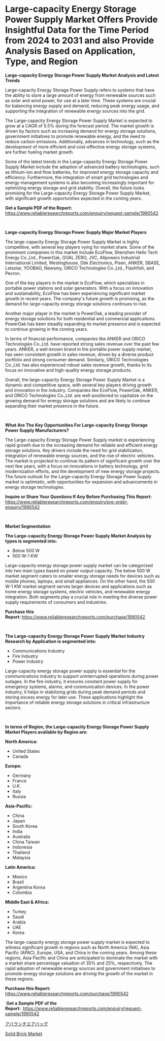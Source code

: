 <p><h1>Large-capacity Energy Storage Power Supply Market Offers Provide Insightful Data for the Time Period from 2024 to 2031 and also Provide Analysis Based on Application, Type, and Region</h1></p><p><strong>Large-capacity Energy Storage Power Supply Market Analysis and Latest Trends</strong></p>
<p><p>Large-capacity Energy Storage Power Supply refers to systems that have the ability to store a large amount of energy from renewable sources such as solar and wind power, for use at a later time. These systems are crucial for balancing energy supply and demand, reducing peak energy usage, and supporting the integration of renewable energy sources into the grid.</p><p>The Large-capacity Energy Storage Power Supply Market is expected to grow at a CAGR of 5.5% during the forecast period. The market growth is driven by factors such as increasing demand for energy storage solutions, government initiatives to promote renewable energy, and the need to reduce carbon emissions. Additionally, advances in technology, such as the development of more efficient and cost-effective energy storage systems, are further fueling market growth.</p><p>Some of the latest trends in the Large-capacity Energy Storage Power Supply Market include the adoption of advanced battery technologies, such as lithium-ion and flow batteries, for improved energy storage capacity and efficiency. Furthermore, the integration of smart grid technologies and energy management systems is also becoming increasingly important for optimizing energy storage and grid stability. Overall, the future looks promising for the Large-capacity Energy Storage Power Supply Market, with significant growth opportunities expected in the coming years.</p></p>
<p><strong>Get a Sample PDF of the Report:&nbsp;</strong> <a href="https://www.reliableresearchreports.com/enquiry/request-sample/1990542">https://www.reliableresearchreports.com/enquiry/request-sample/1990542</a></p>
<p>&nbsp;</p>
<p><strong>Large-capacity Energy Storage Power Supply Major Market Players</strong></p>
<p><p>The large-capacity Energy Storage Power Supply Market is highly competitive, with several key players vying for market share. Some of the prominent companies in this market include EcoFlow, Shenzhen Hello Tech Energy Co.,Ltd., PowerOak, GOAL ZERO, JVC, Allpowers Industrial International Limited, Westinghouse, Dbk Electronics, Pisen, ANKER, SBASE, Letsolar, YOOBAO, Newsmy, ORICO Technologies Co.,Ltd., Flashfish, and Pecron.</p><p>One of the key players in the market is EcoFlow, which specializes in portable power stations and solar generators. With a focus on innovation and sustainability, EcoFlow has been experiencing significant market growth in recent years. The company's future growth is promising, as the demand for large-capacity energy storage solutions continues to rise.</p><p>Another major player in the market is PowerOak, a leading provider of energy storage solutions for both residential and commercial applications. PowerOak has been steadily expanding its market presence and is expected to continue growing in the coming years.</p><p>In terms of financial performance, companies like ANKER and ORICO Technologies Co.,Ltd. have reported strong sales revenue over the past few years. ANKER, a well-known brand in the portable power supply market, has seen consistent growth in sales revenue, driven by a diverse product portfolio and strong consumer demand. Similarly, ORICO Technologies Co.,Ltd. has also experienced robust sales revenue growth, thanks to its focus on innovative and high-quality energy storage products.</p><p>Overall, the large-capacity Energy Storage Power Supply Market is a dynamic and competitive space, with several key players driving growth and innovation in the industry. Companies like EcoFlow, PowerOak, ANKER, and ORICO Technologies Co.,Ltd. are well-positioned to capitalize on the growing demand for energy storage solutions and are likely to continue expanding their market presence in the future.</p></p>
<p>&nbsp;</p>
<p><strong>What Are The Key Opportunities For Large-capacity Energy Storage Power Supply Manufacturers?</strong></p>
<p><p>The Large-capacity Energy Storage Power Supply market is experiencing rapid growth due to the increasing demand for reliable and efficient energy storage solutions. Key drivers include the need for grid stabilization, integration of renewable energy sources, and the rise of electric vehicles. The market is projected to continue its pattern of significant growth over the next few years, with a focus on innovations in battery technology, grid modernization efforts, and the development of new energy storage projects. The future outlook for the Large-capacity Energy Storage Power Supply market is optimistic, with opportunities for expansion and advancements in energy storage technologies.</p></p>
<p><strong>Inquire or Share Your Questions If Any Before Purchasing This Report:</strong> <a href="https://www.reliableresearchreports.com/enquiry/pre-order-enquiry/1990542">https://www.reliableresearchreports.com/enquiry/pre-order-enquiry/1990542</a></p>
<p>&nbsp;</p>
<p><strong>Market Segmentation</strong></p>
<p><strong>The Large-capacity Energy Storage Power Supply Market Analysis by types is segmented into:</strong></p>
<p><ul><li>Below 500 W</li><li>500 W-1 KW</li></ul></p>
<p><p>Large-capacity energy storage power supply market can be categorized into two main types based on power output capacity. The below 500 W market segment caters to smaller energy storage needs for devices such as mobile phones, laptops, and small appliances. On the other hand, the 500 W-1 KW market segment serves larger devices and applications such as home energy storage systems, electric vehicles, and renewable energy integration. Both segments play a crucial role in meeting the diverse power supply requirements of consumers and industries.</p></p>
<p><strong>Purchase this Report:&nbsp;</strong><a href="https://www.reliableresearchreports.com/purchase/1990542">https://www.reliableresearchreports.com/purchase/1990542</a></p>
<p>&nbsp;</p>
<p><strong>The Large-capacity Energy Storage Power Supply Market Industry Research by Application is segmented into:</strong></p>
<p><ul><li>Communications Industry</li><li>Fire Industry</li><li>Power Industry</li></ul></p>
<p><p>Large-capacity energy storage power supply is essential for the communications industry to support uninterrupted operations during power outages. In the fire industry, it ensures constant power supply for emergency systems, alarms, and communication devices. In the power industry, it helps in stabilizing grids during peak demand periods and storing excess energy for later use. These applications highlight the importance of reliable energy storage solutions in critical infrastructure sectors.</p></p>
<p>&nbsp;</p>
<p><strong>In terms of Region, the Large-capacity Energy Storage Power Supply Market Players available by Region are:</strong></p>
<p>
    <p> <strong> North America: </strong>
        <ul>
            <li>United States</li>
            <li>Canada</li>
        </ul>
        </p> 
    <p> <strong> Europe: </strong>
        <ul>
            <li>Germany</li>
            <li>France</li>
            <li>U.K.</li>
            <li>Italy</li>
            <li>Russia</li>
        </ul>
        </p> 
    <p> <strong> Asia-Pacific: </strong>
        <ul>
            <li>China</li>
            <li>Japan</li>
            <li>South Korea</li>
            <li>India</li>
            <li>Australia</li>
            <li>China Taiwan</li>
            <li>Indonesia</li>
            <li>Thailand</li>
            <li>Malaysia</li>
        </ul>
        </p> 
    <p> <strong> Latin America: </strong>
        <ul>
            <li>Mexico</li>
            <li>Brazil</li>
            <li>Argentina Korea</li>
            <li>Colombia</li>
        </ul>
        </p> 
    <p> <strong> Middle East & Africa: </strong>
        <ul>
            <li>Turkey</li>
            <li>Saudi</li>
            <li>Arabia</li>
            <li>UAE</li>
            <li>Korea</li>
        </ul>
    </p>
    </p>
<p><p>The large-capacity energy storage power supply market is expected to witness significant growth in regions such as North America (NA), Asia Pacific (APAC), Europe, USA, and China in the coming years. Among these regions, Asia Pacific and China are anticipated to dominate the market with a market share percentage valuation of 35% and 25%, respectively. The rapid adoption of renewable energy sources and government initiatives to promote energy storage solutions are driving the growth of the market in these regions.</p></p>
<p><strong>Purchase this Report: </strong><a href="https://www.reliableresearchreports.com/purchase/1990542">https://www.reliableresearchreports.com/purchase/1990542</a></p>
<p>&nbsp;<strong>Get a Sample PDF of the Report:&nbsp;&nbsp;</strong><a href="https://www.reliableresearchreports.com/enquiry/request-sample/1990542">https://www.reliableresearchreports.com/enquiry/request-sample/1990542</a></p>
<p><strong></strong></p>
<p><p><a href="https://github.com/SantosDicki04/Market-Research-Report-List-1/blob/main/315566817158.md">アバランチエアバッグ</a></p><p><a href="https://angry-finch-aaf.notion.site/Solid-Brick-Market-Size-Evaluating-its-Market-Trends-Growth-and-Projections-2024-2031-7f6d69c3c0d04e74851ff03ff8999a17">Solid Brick Market</a></p></p>